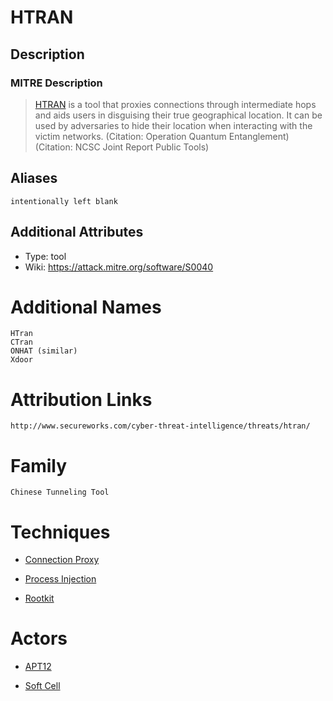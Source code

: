 
# HTRAN

## Description

### MITRE Description

> [HTRAN](https://attack.mitre.org/software/S0040) is a tool that proxies connections through intermediate hops and aids users in disguising their true geographical location. It can be used by adversaries to hide their location when interacting with the victim networks. (Citation: Operation Quantum Entanglement)(Citation: NCSC Joint Report Public Tools)

## Aliases

```
intentionally left blank
```

## Additional Attributes

* Type: tool
* Wiki: https://attack.mitre.org/software/S0040


# Additional Names

```
HTran
CTran
ONHAT (similar)
Xdoor
```


# Attribution Links

```
http://www.secureworks.com/cyber-threat-intelligence/threats/htran/
```


# Family

```
Chinese Tunneling Tool
```

# Techniques


* [Connection Proxy](../techniques/Connection-Proxy.md)

* [Process Injection](../techniques/Process-Injection.md)
    
* [Rootkit](../techniques/Rootkit.md)
    

# Actors


* [APT12](../actors/APT12.md)

* [Soft Cell](../actors/Soft-Cell.md)
    
